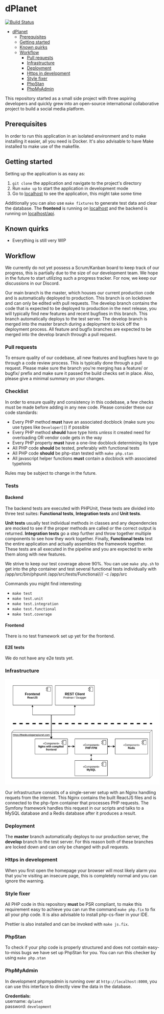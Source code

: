 # dPlanet

[![Build Status](https://travis-ci.com/marsh69/dPlanet.svg?branch=master)](https://travis-ci.com/marsh69/dPlanet)

- [dPlanet](#dplanet)
  * [Prerequisites](#prerequisites)
  * [Getting started](#getting-started)
  * [Known quirks](#known-quirks)
  * [Workflow](#workflow)
    + [Pull requests](#pull-requests)
    + [Infrastructure](#infrastructure)
    + [Deployment](#deployment)
    + [Https in development](#https-in-development)
    + [Style fixer](#style-fixer)
    + [PhpStan](#phpstan)
    + [PhpMyAdmin](#phpmyadmin)



This repository started as a small side project with three aspiring developers and quickly grew into an open-source international collaborative project to build a social media platform.

## Prerequisites

In order to run this application in an isolated environment and to make installing it
easier, all you need is Docker. It's also advisable to have Make installed to
make use of the makefile.

## Getting started

Setting up the application is as easy as:
1. `git clone` the application and navigate to the project's directory
2. Run `make up` to start the application in development mode
3. Go to [localhost](https://localhost) to see the application, this might take some time 

Additionally you can also use `make fixtures` to generate test data and clear
the database. The **frontend** is running on [localhost](https://localhost) and the backend is running on 
[localhost/api](https://localhost/api).

## Known quirks

- Everything is still very WIP

## Workflow

We currently do not yet possess a Scrum/Kanban board to keep track of our progress, this is partially due to the size
of our development team. We hope in the future to start utilizing such a progress tracker. For now, we keep our
discussions in our Discord. 

Our main branch is the master, which houses our current production code and is automatically deployed to production. 
This branch is on lockdown and can only be edited with pull requests. The develop branch contains the code that is expected
to be deployed to production in the next release, you will typically find new features and recent bugfixes in this branch.
This branch automatically deploys to the test server. The develop branch is merged into the master branch during a deployment
to kick off the deployment process. All feature and bugfix branches are expected to be merged into the develop branch 
through a pull request.

### Pull requests

To ensure quality of our codebase, all new features and bugfixes have to go through a code review process. This is
typically done through a pull request. Please make sure the branch you're merging has a feature/ or bugfix/ prefix and
make sure it passed the build checks set in place. Also, please give a minimal summary on your changes.

### Checklist

In order to ensure quality and consistency in this codebase, a few checks must be made before adding in any new code.
Please consider these our code standards:
- Every PHP method **must** have an associated docblock (make sure you use types like `Developer[]`) if possible
- Every PHP method **should** have type hints *unless* it created need for overloading OR vendor code gets in the way
- Every PHP property **must** have a one-line docblock determining its type
- All PHP code **should** be tested, preferably with functional tests
- All PHP code **should** be php-stan tested with `make php.stan`
- All javascript helper functions **must** contain a docblock with associated typehints

Rules may be subject to change in the future.

### Tests

#### Backend

The backend tests are executed with PHPUnit, these tests are divided into three test suites: **Functional tests**, **Integration
tests** and **Unit tests**. 

**Unit tests** usually test individual methods in classes and any dependencies are mocked to see if the proper
methods are called or the correct output is returned. **Integration tests** go a step further and throw together multiple
components to see how they work together. Finally, **Functional tests** test the entire application and actually assembles
the framework together. These tests are all executed in the pipeline and you are expected to write them along with new features.

We strive to keep our test coverage above 90%. You can use `make php.sh` to get into the php container and test several functional
tests individually with /app/src/bin/phpunit /app/src/tests/Functional/<your>/<test>/<here> -c /app/src

Commands you might find interesting:
- `make test`
- `make test.unit`
- `make test.integration`
- `make test.functional`
- `make test.coverage`

#### Frontend

There is no test framework set up yet for the frontend.

#### E2E tests

We do not have any e2e tests yet.

### Infrastructure

![Infrastructure](docs/Infrastructure_drawio.png "Infrastructure diagram")

Our infrastructure consists of a single-server setup with an Nginx handling requets from the internet. This Nginx contains
the built ReactJS files and is connected to the php-fpm container that processes PHP requests. The Symfony framework handles
this request in our scripts and talks to a MySQL database and a Redis database after it produces a result.

### Deployment

The **master** branch automatically deploys to our production server, the **develop** branch to the test server. For
this reason both of these branches are locked down and can only be changed with pull requests.

### Https in development

When you first open the homepage your browser will most likely alarm you that you're visiting an insecure page, this is completely
normal and you can ignore the warning. 

### Style fixer

All PHP code in this repository **must** be PSR compliant, to make this requirement
easy to achieve you can run the command `make php.fix` to fix all your php code. It is
also advisable to install php-cs-fixer in your IDE.

Prettier is also installed and can be invoked with `make js.fix`.

### PhpStan

To check if your php code is properly structured and does not contain easy-to-miss bugs
we have set up PhpStan for you. You can run this checker by using `make php.stan`

### PhpMyAdmin

In development phpmyadmin is running over at `http://localhost:8000`, you can
use this interface to directly view the data in the database.

**Credentials:**  
username: `dplanet`  
password: `development`  
